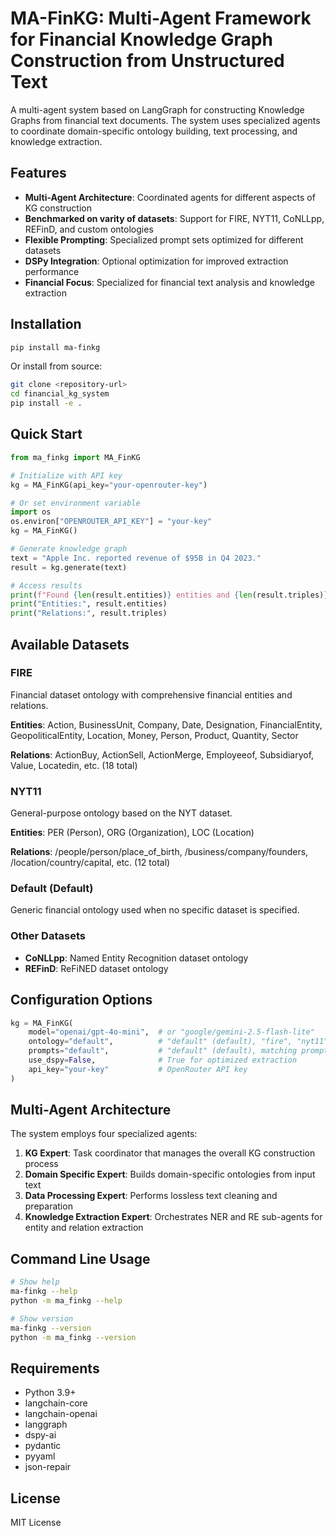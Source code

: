 # MA-FinKG: Multi-Agent Framework for Financial Knowledge Graph Construction from Unstructured Text

A multi-agent system based on LangGraph for constructing Knowledge Graphs from financial text documents. The system uses specialized agents to coordinate domain-specific ontology building, text processing, and knowledge extraction.

## Features

- **Multi-Agent Architecture**: Coordinated agents for different aspects of KG construction
- **Benchmarked on varity of datasets**: Support for FIRE, NYT11, CoNLLpp, REFinD, and custom ontologies
- **Flexible Prompting**: Specialized prompt sets optimized for different datasets
- **DSPy Integration**: Optional optimization for improved extraction performance
- **Financial Focus**: Specialized for financial text analysis and knowledge extraction

## Installation

```bash
pip install ma-finkg
```

Or install from source:

```bash
git clone <repository-url>
cd financial_kg_system
pip install -e .
```

## Quick Start

```python
from ma_finkg import MA_FinKG

# Initialize with API key
kg = MA_FinKG(api_key="your-openrouter-key")

# Or set environment variable
import os
os.environ["OPENROUTER_API_KEY"] = "your-key"
kg = MA_FinKG()

# Generate knowledge graph
text = "Apple Inc. reported revenue of $95B in Q4 2023."
result = kg.generate(text)

# Access results
print(f"Found {len(result.entities)} entities and {len(result.triples)} relations")
print("Entities:", result.entities)
print("Relations:", result.triples)
```

## Available Datasets

### FIRE
Financial dataset ontology with comprehensive financial entities and relations.

**Entities**: Action, BusinessUnit, Company, Date, Designation, FinancialEntity, GeopoliticalEntity, Location, Money, Person, Product, Quantity, Sector

**Relations**: ActionBuy, ActionSell, ActionMerge, Employeeof, Subsidiaryof, Value, Locatedin, etc. (18 total)

### NYT11
General-purpose ontology based on the NYT dataset.

**Entities**: PER (Person), ORG (Organization), LOC (Location)

**Relations**: /people/person/place_of_birth, /business/company/founders, /location/country/capital, etc. (12 total)

### Default (Default)
Generic financial ontology used when no specific dataset is specified.

### Other Datasets
- **CoNLLpp**: Named Entity Recognition dataset ontology
- **REFinD**: ReFiNED dataset ontology

## Configuration Options

```python
kg = MA_FinKG(
    model="openai/gpt-4o-mini",  # or "google/gemini-2.5-flash-lite"
    ontology="default",          # "default" (default), "fire", "nyt11", "conllpp", "refind"
    prompts="default",           # "default" (default), matching prompt set
    use_dspy=False,              # True for optimized extraction
    api_key="your-key"           # OpenRouter API key
)
```

## Multi-Agent Architecture

The system employs four specialized agents:

1. **KG Expert**: Task coordinator that manages the overall KG construction process
2. **Domain Specific Expert**: Builds domain-specific ontologies from input text
3. **Data Processing Expert**: Performs lossless text cleaning and preparation
4. **Knowledge Extraction Expert**: Orchestrates NER and RE sub-agents for entity and relation extraction

## Command Line Usage

```bash
# Show help
ma-finkg --help
python -m ma_finkg --help

# Show version
ma-finkg --version
python -m ma_finkg --version
```


## Requirements

- Python 3.9+
- langchain-core
- langchain-openai
- langgraph
- dspy-ai
- pydantic
- pyyaml
- json-repair

## License

MIT License
